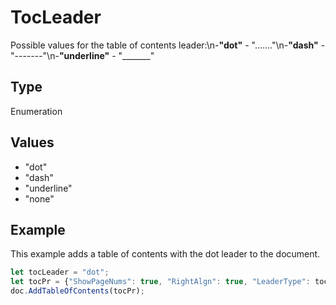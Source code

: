 # TocLeader

Possible values for the table of contents leader:\n-**"dot"** - "......."\n-**"dash"** - "-------"\n-**"underline"** - "_______"

## Type

Enumeration

## Values

- "dot"
- "dash"
- "underline"
- "none"


## Example

This example adds a table of contents with the dot leader to the document.

```javascript editor-pdf
let tocLeader = "dot";
let tocPr = {"ShowPageNums": true, "RightAlgn": true, "LeaderType": tocLeader, "FormatAsLinks": true, "BuildFrom": {"OutlineLvls": 9}, "TocStyle": "standard"};
doc.AddTableOfContents(tocPr);
```
